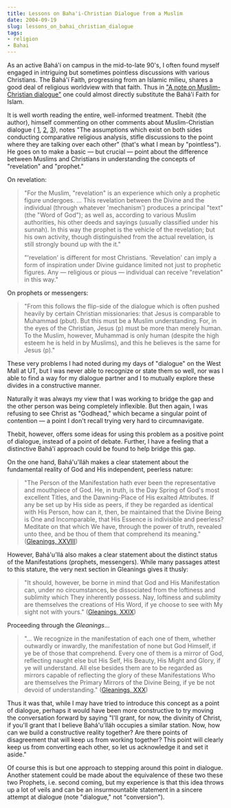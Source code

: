 ```yaml
---
title: Lessons on Baha'i-Christian Dialogue from a Muslim
date: 2004-09-19
slug: lessons_on_bahai_christian_dialogue
tags:
- religion
- Bahai
---
```


As an active Bah&aacute;'&iacute; on campus in the mid-to-late 90's, I often
found myself engaged in intriguing but sometimes pointless discussions with
various Christians. The Bah&aacute;'&iacute; Faith, progressing from an Islamic
milieu, shares a good deal of religious worldview with that faith. Thus in ["A
note on Muslim-Christian dialogue"]( http://underprogress.blogs.com/weblog/2004/08/a_small_note_on.html) one could almost directly substitute the
Bah&aacute;'&iacute; Faith for Islam.

<!-- truncate -->

It is well worth reading the entire, well-informed treatment. Thebit (the
author), himself commenting on other comments about Muslim-Christian dialogue (
<a href="
http://faithgambler.typepad.com/faithgambler/2004/07/why_islam_and_c.html">
1</a>, <a href="
http://avari.blogs.com/weblog/2004/07/if_you_were_a_c.html">2</a>, <a href="
http://faithgambler.typepad.com/faithgambler/2004/07/this_post_is_in.html">
3</a>), notes "The assumptions which exist on both sides conducting comparative
religious analysis, stifle discussions to the point where they are talking over
each other" (that's what I mean by "pointless"). He goes on to make a basic
&mdash; but crucial &mdash; point about the difference between Muslims and
Christians in understanding the concepts of "revelation" and "prophet."

On revelation:

> "For the Muslim, "revelation" is an experience which only a prophetic figure
> undergoes. ... This revelation between the Divine and the individual (through
> whatever 'mechanism') produces a principal "text" (the "Word of God"); as well
> as, according to various Muslim authorities, his other deeds and sayings
> (usually classified under his sunnah). In this way the prophet is the vehicle
> of the revelation; but his own activity, though distinguished from the actual
> revelation, is still strongly bound up with the it."
>
> "'revelation' is different for most Christians. 'Revelation' can imply a form
> of inspiration under Divine guidance limited not just to prophetic figures.
> Any &mdash; religious or pious &mdash; individual can receive "revelation" in
> this way."

On prophets or messengers:

> "From this follows the flip-side of the dialogue which is often pushed
> heavily by certain Christian missionaries: that Jesus is comparable to
> Muhammad (pbut). But this must be a Muslim understanding. For, in the
> eyes of the Christian, Jesus (p) must be more than merely human. To the
> Muslim, however, Muhammad is only human (despite the high esteem he is
> held in by Muslims), and this he believes is the same for Jesus (p)."

These very problems I had noted during my days of "dialogue" on the West
Mall at UT, but I was never able to recognize or state them so well, nor
was I able to find a way for my dialogue partner and I to mutually
explore these divides in a constructive manner.

Naturally it was always my view that I was working to bridge the gap and
the other person was being completely inflexible. But then again, I was
refusing to see Christ as "Godhead," which became a singular point of
contention &mdash; a point I don't recall trying very hard to
circumnavigate.

Thebit, however, offers some ideas for using this problem as a positive
point of dialogue, instead of a point of debate. Further, I have a
feeling that a distinctive Bah&aacute;'&iacute; approach could be found
to help bridge this gap.

On the one hand, Bah&aacute;'u'll&aacute;h makes a clear statement about
the fundamental reality of God and His independent, peerless nature:

> "The Person of the Manifestation hath ever been the representative and
> mouthpiece of God. He, in truth, is the Day Spring of God's most excellent
> Titles, and the Dawning-Place of His exalted Attributes. If any be set up by
> His side as peers, if they be regarded as identical with His Person, how can
> it, then, be maintained that the Divine Being is One and Incomparable, that
> His Essence is indivisible and peerless? Meditate on that which We have,
> through the power of truth, revealed unto thee, and be thou of them that
> comprehend its meaning." (<a href="
> http://www.safnet.com/bahai/writings/gleanings/GWB-28.html" title=" Gleanings
> from the Writings of Baha'u'llah, Section XXVII">Gleanings, XXVIII</a>)

However, Bah&aacute;'u'll&aacute; also makes a clear statement about the
distinct status of the Manifestations (prophets, messengers). While many
passages attest to this stature, the very next section in Gleanings gives it
thusly:

> "It should, however, be borne in mind that God and His Manifestation can,
> under no circumstances, be dissociated from the loftiness and sublimity which
> They inherently possess. Nay, loftiness and sublimity are themselves the
> creations of His Word, if ye choose to see with My sight not with yours." (<a
> href=" http://www.safnet.com/bahai/writings/gleanings/GWB-29.html" title="
> Gleanings from the Writings of Baha'u'llah, Section XXIX">Gleanings, XXIX</a>)

Proceeding through the _Gleanings_&hellip;

> "... We recognize in the manifestation of each one of them, whether outwardly
> or inwardly, the manifestation of none but God Himself, if ye be of those that
> comprehend. Every one of them is a mirror of God, reflecting naught else but
> His Self, His Beauty, His Might and Glory, if ye will understand. All else
> besides them are to be regarded as mirrors capable of reflecting the glory of
> these Manifestations Who are themselves the Primary Mirrors of the Divine
> Being, if ye be not devoid of understanding." (<a href="
> http://www.safnet.com/bahai/writings/gleanings/GWB-30.html" title=" Gleanings
> from the Writings of Baha'u'llah, Section XXX">Gleanings, XXX</a>)

Thus it was that, while I may have tried to introduce this concept as a
point of dialogue, perhaps it would have been more constructive to try
moving the conversation forward by saying "I'll grant, for now, the
divinity of Christ, if you'll grant that I believe
Bah&aacute;'u'll&aacute;h occupies a similar station. Now, how can we
build a constructive reality together? Are there points of disagreement
that will keep us from working together? This point will clearly keep us
from converting each other, so let us acknowledge it and set it aside."

Of course this is but one approach to stepping around this point in
dialogue. Another statement could be made about the equivalence of these
two these two Prophets, i.e. second coming, but my experience is that
this idea throws up a lot of veils and can be an insurmountable statement
in a sincere attempt at dialogue (note "dialogue," not "conversion").

